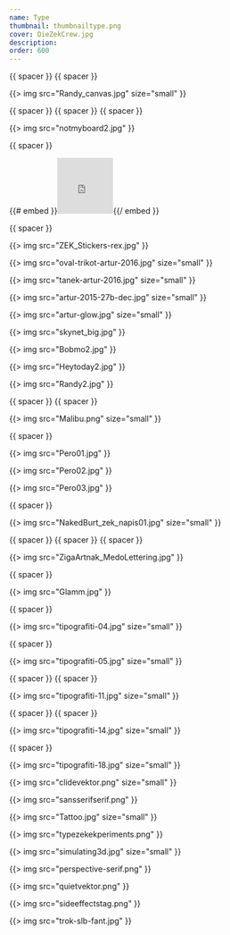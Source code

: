 ```yaml
---
name: Type
thumbnail: thumbnailtype.png
cover: DieZekCrew.jpg
description: 
order: 600
---
```


{{ spacer }} {{ spacer }}

{{> img src="Randy_canvas.jpg" size="small" }}

{{ spacer }} {{ spacer }} {{ spacer }}

{{> img src="notmyboard2.jpg" }}

{{ spacer }}

{{# embed }}<iframe allowfullscreen="" frameborder="0" width="100" height="100" mozallowfullscreen="true" onmousewheel="" src="https://sketchfab.com/models/07b613f32d67437f8958fd034ec48569/embed" webkitallowfullscreen="true"></iframe>{{/ embed }}

{{ spacer }}

{{> img src="ZEK_Stickers-rex.jpg" }}

{{> img src="oval-trikot-artur-2016.jpg" size="small" }}

{{> img src="tanek-artur-2016.jpg" size="small" }}

{{> img src="artur-2015-27b-dec.jpg" size="small" }}

{{> img src="artur-glow.jpg" size="small" }}

{{> img src="skynet_big.jpg" }}

{{> img src="Bobmo2.jpg" }}

{{> img src="Heytoday2.jpg" }}

{{> img src="Randy2.jpg" }}

{{ spacer }} {{ spacer }}

{{> img src="Malibu.png" size="small" }}

{{ spacer }}

{{> img src="Pero01.jpg" }}

{{> img src="Pero02.jpg" }}

{{> img src="Pero03.jpg" }}

{{ spacer }}

{{> img src="NakedBurt_zek_napis01.jpg" size="small" }}

{{ spacer }} {{ spacer }} {{ spacer }}

{{> img src="ZigaArtnak_MedoLettering.jpg" }}

{{ spacer }}

{{> img src="Glamm.jpg" }}

{{ spacer }}

{{> img src="tipografiti-04.jpg" size="small" }}

{{ spacer }}

{{> img src="tipografiti-05.jpg" size="small" }}

{{ spacer }} {{ spacer }}

{{> img src="tipografiti-11.jpg" size="small" }}

{{ spacer }} {{ spacer }}

{{> img src="tipografiti-14.jpg" size="small" }}

{{ spacer }}

{{> img src="tipografiti-18.jpg" size="small" }}

{{> img src="clidevektor.png" size="small" }}

{{> img src="sansserifserif.png" }}

{{> img src="Tattoo.jpg" size="small" }}

{{> img src="typezekekperiments.png" }}

{{> img src="simulating3d.jpg" size="small" }}

{{> img src="perspective-serif.png" }}

{{> img src="quietvektor.png" }}

{{> img src="sideeffectstag.png" }}

{{> img src="trok-slb-fant.jpg" }}
